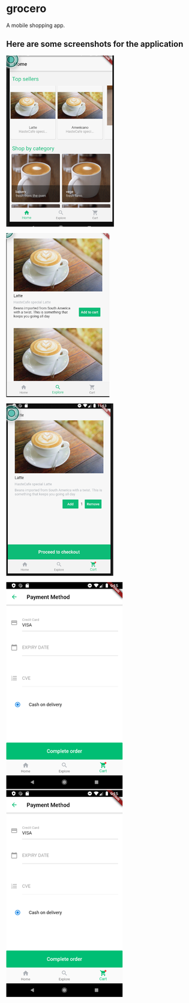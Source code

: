 # grocero

A mobile shopping app. 

## Here are some screenshots for the application

![alt text](https://github.com/appcoreopc/grocero/blob/master/1.png)


![alt text](https://github.com/appcoreopc/grocero/blob/master/2.png)


![alt text](https://github.com/appcoreopc/grocero/blob/master/3.png)


<img src="https://github.com/appcoreopc/grocero/blob/master/4.png" width="310"/>

<img src="https://github.com/appcoreopc/grocero/blob/master/5.png" width="310"/>


